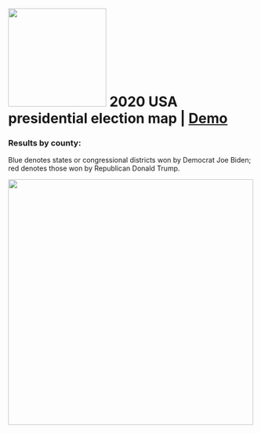 # <img src="https://raw.githubusercontent.com/shamilkhan/us_election_map/master/public/data/election2020-line.svg" width="200px" /> 2020 USA presidential election map | [Demo](https://lucid-jang-f627da.netlify.app/)

### Results by county:
Blue denotes states or congressional districts won by Democrat Joe Biden; red denotes those won by Republican Donald Trump.

<img src="https://upload.wikimedia.org/wikipedia/commons/5/59/United_States_presidential_election_results_by_county%2C_2020.svg" width="500px" />
